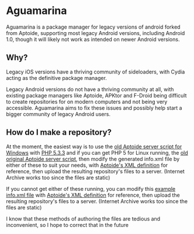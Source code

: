 # Aguamarina
Aguamarina is a package manager for legacy versions of android forked from Aptoide, supporting most legacy Android versions, including Android 1.0, though it will likely not work as intended on newer Android versions.
## Why?
Legacy iOS versions have a thriving community of sideloaders, with Cydia acting as the definitive package manager.

Legacy Android versions do not have a thriving community at all, with existing package managers like Aptoide, APKtor and F-Droid being difficult to create repositories for on modern computers and not being very accessible. Aguamarina aims to fix these issues and possibly help start a bigger community of legacy Android users.
## How do I make a repository?
At the moment, the easiest way is to use the [old Aptoide server script for Windows](https://web.archive.org/web/20101122200037/http://androidworld.codinghut.com/2010/08/host-an-aptoide-repository-under-windows/) with [PHP 5.3.3](https://windows.php.net/downloads/releases/archives/php-5.3.3-Win32-VC6-x86.msi) and if you can get PHP 5 for Linux running, the [old original Aptoide server script](https://web.archive.org/web/20120513212136/http://aptoide.com/srv_install.html), then modify the generated info.xml file by either of these  to suit your needs, with [Aptoide's XML definition](/docs/XML_File_definition.pdf) for reference, then upload the resulting repository's files to a server. (Internet Archive works too since the files are static)

If you cannot get either of these running, you can modify this [example info.xml file](/docs/info.xml) with [Aptoide's XML definition](/docs/XML_File_definition.pdf) for reference, then upload the resulting repository's files to a server. (Internet Archive works too since the files are static)

I know that these methods of authoring the files are tedious and inconvenient, so I hope to correct that in the future